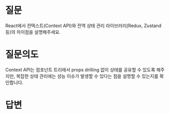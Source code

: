 # 질문
React에서 컨텍스트(Context API)와 전역 상태 관리 라이브러리(Redux, Zustand 등)의 차이점을 설명해주세요.

# 질문의도
Context API는 컴포넌트 트리에서 props drilling 없이 상태를 공유할 수 있도록 해주지만, 복잡한 상태 관리에는 성능 이슈가 발생할 수 있다는 점을 설명할 수 있는지를 확인합니다.

# 답변